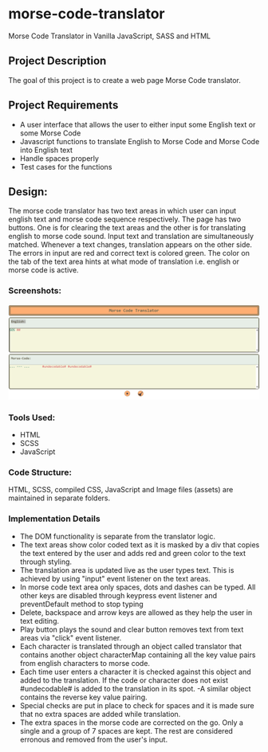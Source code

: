 # morse-code-translator

Morse Code Translator in Vanilla JavaScript, SASS and HTML

## Project Description

The goal of this project is to create a web page Morse Code translator.

## Project Requirements

- A user interface that allows the user to either input some English text or some Morse Code
- Javascript functions to translate English to Morse Code and Morse Code into English text
- Handle spaces properly
- Test cases for the functions

## Design:

The morse code translator has two text areas in which user can input english text and morse code sequence respectively. The page has two buttons. One is for clearing the text areas and the other is for translating english to morse code sound. Input text and translation are simultaneously matched. Whenever a text changes, translation appears on the other side. The errors in input are red and correct text is colored green. The color on the tab of the text area hints at what mode of translation i.e. english or morse code is active.

### Screenshots:

![screenshot](image-2.png)

### Tools Used:

- HTML
- SCSS
- JavaScript

### Code Structure:

HTML, SCSS, compiled CSS, JavaScript and Image files (assets) are maintained in separate folders.

### Implementation Details

- The DOM functionality is separate from the translator logic.
- The text areas show color coded text as it is masked by a div that copies the text entered by the user and adds red and green color to the text through styling.
- The translation area is updated live as the user types text. This is achieved by using "input" event listener on the text areas.
- In morse code text area only spaces, dots and dashes can be typed. All other keys are disabled through keypress event listener and preventDefault method to stop typing
- Delete, backspace and arrow keys are allowed as they help the user in text editing.
- Play button plays the sound and clear button removes text from text areas via "click" event listener.
- Each character is translated through an object called translator that contains another object characterMap containing all the key value pairs from english characters to morse code.
- Each time user enters a character it is checked against this object and added to the translation. If the code or character does not exist #undecodable# is added to the translation in its spot.
  -A similar object contains the reverse key value pairing.
- Special checks are put in place to check for spaces and it is made sure that no extra spaces are added while translation.
- The extra spaces in the morse code are corrected on the go. Only a single and a group of 7 spaces are kept. The rest are considered erronous and removed from the user's input.

